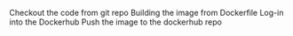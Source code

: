 Checkout the code from git repo
Building the image from Dockerfile
Log-in into the Dockerhub
Push the image to the dockerhub repo

